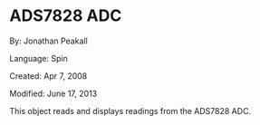 # ADS7828 ADC

By: Jonathan Peakall

Language: Spin

Created: Apr 7, 2008

Modified: June 17, 2013

This object reads and displays readings from the ADS7828 ADC.
